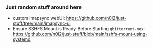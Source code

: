 ### Just random stuff around here

- custom imapsync webUI: https://github.com/n0i2/just-stuff/tree/main/imapsync-ui
- Ensure SSHFS Mount is Ready Before Starting `qbittorrent-nox`: https://github.com/n0i2/just-stuff/blob/main/sshfs-mount-using-systemd
